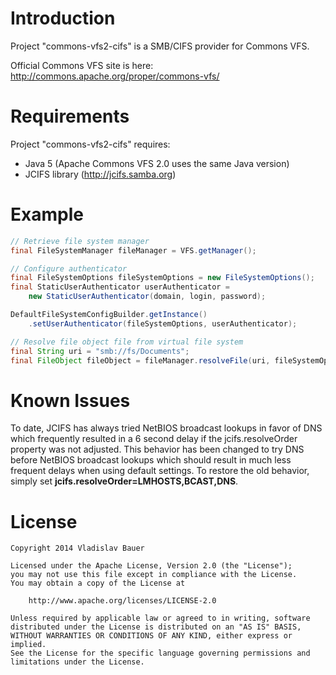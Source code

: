 Introduction
============

Project "commons-vfs2-cifs" is a SMB/CIFS provider for Commons VFS.

Official Commons VFS site is here: http://commons.apache.org/proper/commons-vfs/


Requirements
============

Project "commons-vfs2-cifs" requires:
* Java 5 (Apache Commons VFS 2.0 uses the same Java version)
* JCIFS library (http://jcifs.samba.org)


Example
=======

```java
// Retrieve file system manager
final FileSystemManager fileManager = VFS.getManager();

// Configure authenticator
final FileSystemOptions fileSystemOptions = new FileSystemOptions();
final StaticUserAuthenticator userAuthenticator =
    new StaticUserAuthenticator(domain, login, password);

DefaultFileSystemConfigBuilder.getInstance()
    .setUserAuthenticator(fileSystemOptions, userAuthenticator);

// Resolve file object file from virtual file system
final String uri = "smb://fs/Documents";
final FileObject fileObject = fileManager.resolveFile(uri, fileSystemOptions);
```


Known Issues
============

To date, JCIFS has always tried NetBIOS broadcast lookups in favor of DNS which frequently resulted in a 6 second
delay  if the jcifs.resolveOrder property was not adjusted. This behavior has been changed to try  DNS before NetBIOS
broadcast lookups which should result in much less frequent delays when using default settings. To restore the old
behavior, simply set **jcifs.resolveOrder=LMHOSTS,BCAST,DNS**.


License
=======

```
Copyright 2014 Vladislav Bauer

Licensed under the Apache License, Version 2.0 (the "License");
you may not use this file except in compliance with the License.
You may obtain a copy of the License at

    http://www.apache.org/licenses/LICENSE-2.0

Unless required by applicable law or agreed to in writing, software
distributed under the License is distributed on an "AS IS" BASIS,
WITHOUT WARRANTIES OR CONDITIONS OF ANY KIND, either express or implied.
See the License for the specific language governing permissions and
limitations under the License.
```
